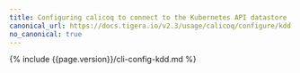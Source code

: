 ```yaml
---
title: Configuring calicoq to connect to the Kubernetes API datastore
canonical_url: https://docs.tigera.io/v2.3/usage/calicoq/configure/kdd
no_canonical: true
---
```



{% include {{page.version}}/cli-config-kdd.md %}

